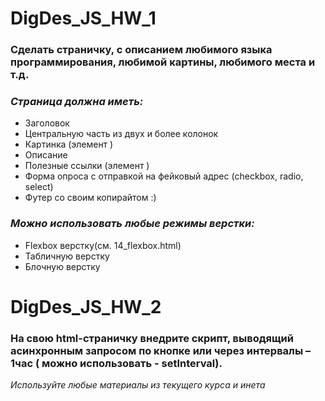 # DigDes_JS_HW_1
### Сделать страничку, с описанием любимого языка программирования, любимой картины, любимого места и т.д.
### <i>Страница должна иметь:</i>
* Заголовок
* Центральную часть из двух и более колонок
* Картинка (элемент <img />)
* Описание
* Полезные ссылки (элемент <a />)
* Форма опроса с отправкой на фейковый адрес (checkbox, radio, select)
* Футер со своим копирайтом :)
### <i>Можно использовать любые режимы верстки:</i>
* Flexbox верстку(см. 14_flexbox.html)
* Табличную верстку
* Блочную верстку

# DigDes_JS_HW_2
### На свою html-страничку внедрите скрипт, выводящий  асинхронным запросом по кнопке или через интервалы – 1час ( можно использовать - setInterval).

<i>Используйте любые материалы из текущего курса и инета</i>
